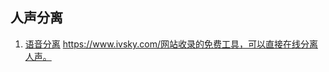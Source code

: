 ## 人声分离

1. [语音分离](https://www.ivsky.com/sousuon/yuyinfenli) https://www.ivsky.com/网站收录的免费工具，可以直接在线分离人声。